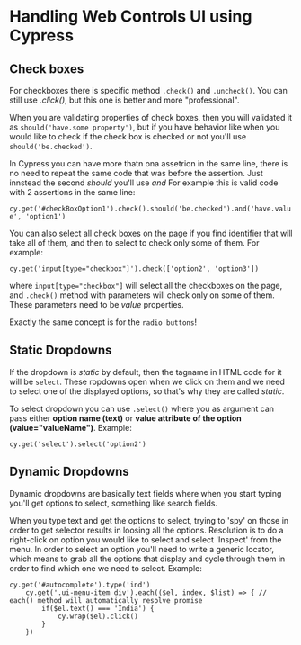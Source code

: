 # Handling Web Controls UI using Cypress

## Check boxes

For checkboxes there is specific method ```.check()``` and ```.uncheck()```. You can still use *.click()*, but this one is better and more "professional".<br/>

When you are validating properties of check boxes, then you will validated it as ```should('have.some property')```, but if you have behavior like when you would like to check if the check box is checked or not you'll use ```should('be.checked')```.<br/>

In Cypress you can have more thatn ona assetrion in the same line, there is no need to repeat the same code that was before the assertion. Just innstead the second *should* you'll use *and* For example this is valid code with 2 assertions in the same line:<br/>

```cy.get('#checkBoxOption1').check().should('be.checked').and('have.value', 'option1')```

You can also select all check boxes on the page if you find identifier that will take all of them, and then to select to check only some of them. For example:<br/>

```cy.get('input[type="checkbox"]').check(['option2', 'option3'])```

where ```input[type="checkbox"]``` will select all the checkboxes on the page, and ```.check()``` method with parameters will check only on some of them. These parameters need to be *value* properties.

Exactly the same concept is for the ```radio buttons```!

## Static Dropdowns

If the dropdown is *static* by default, then the tagname in HTML code for it will be ```select```. These ropdowns open when we click on them and we need to select one of the displayed options, so that's why they are called *static*.

To select dropdown you can use ```.select()``` where you as argument can pass either **option name (text)** or **value attribute of the option (value="valueName")**. Example:<br/>

```cy.get('select').select('option2')```

## Dynamic Dropdowns

Dynamic dropdowns are basically text fields where when you start typing you'll get options to select, something like search fields. 

When you type text and get the options to select, trying to 'spy' on those in order to get selector results in loosing all the options. Resolution is to do a right-click on option you would like to select and select 'Inspect' from the menu. In order to select an option you'll need to write a generic locator, which means to grab all the options that display and cycle through them in order to find which one we need to select. Example: <br/>

```
cy.get('#autocomplete').type('ind')
    cy.get('.ui-menu-item div').each(($el, index, $list) => { // each() method will automatically resolve promise
        if($el.text() === 'India') {
            cy.wrap($el).click()
        }
    })
```



